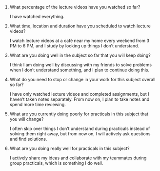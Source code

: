 1. What percentage of the lecture videos have you watched so far? 

   I have watched everything.

2. What time, location and duration have you scheduled to watch lecture videos?

   I watch lecture videos at a café near my home every weekend from 3 PM to 6 PM, and I study by looking up things 
I don’t understand.

3. What are you doing well in the subject so far that you will keep doing?
  
   I think I am doing well by discussing with my friends to solve problems when I don’t understand something, and 
I plan to continue doing this.

4. What do you need to stop or change in your work for this subject overall so far?

   I have only watched lecture videos and completed assignments, but I haven’t taken notes separately. From now on, 
I plan to take notes and spend more time reviewing.

5. What are you currently doing poorly for practicals in this subject that you will change?

   I often skip over things I don’t understand during practicals instead of solving them right away, but from now on, 
I will actively ask questions and find solutions.

6. What are you doing really well for practicals in this subject?

   I actively share my ideas and collaborate with my teammates during group practicals, which is something I do well.